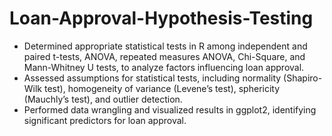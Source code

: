 # Loan-Approval-Hypothesis-Testing
- Determined appropriate statistical tests in R among independent and paired t-tests, ANOVA, repeated
measures ANOVA, Chi-Square, and Mann-Whitney U tests, to analyze factors influencing loan approval.
- Assessed assumptions for statistical tests, including normality (Shapiro-Wilk test), homogeneity of variance
(Levene’s test), sphericity (Mauchly’s test), and outlier detection.
- Performed data wrangling and visualized results in ggplot2, identifying significant predictors for loan approval.
